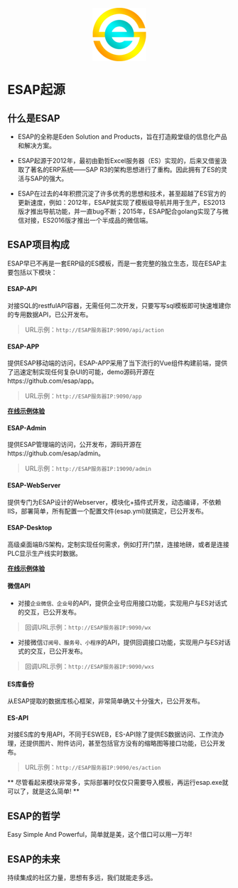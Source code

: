 <p align="center">
  <img src="./img/logo.png" width="120">
</p>

# ESAP起源

## 什么是ESAP
* ESAP的全称是Eden Solution and Products，旨在打造殿堂级的信息化产品和解决方案。

* ESAP起源于2012年，最初由勤哲Excel服务器（ES）实现的，后来又借鉴汲取了著名的ERP系统——SAP R3的架构思想进行了重构。因此拥有了ES的灵活与SAP的强大。

* ESAP在过去的4年积攒沉淀了许多优秀的思想和技术，甚至超越了ES官方的更新速度，例如：2012年，ESAP就实现了模板级导航并用于生产，ES2013版才推出导航功能，并一直bug不断；2015年，ESAP配合golang实现了与微信对接，ES2016版才推出一个半成品的微信端。

## ESAP项目构成
ESAP早已不再是一套ERP级的ES模板，而是一套完整的独立生态，现在ESAP主要包括以下模块：

#### ESAP-API
对接SQL的restfulAPI容器，无需任何二次开发，只要写写sql模板即可快速堆建你的专用数据API，已公开发布。
> URL示例：`http://ESAP服务器IP:9090/api/action`

#### ESAP-APP
提供ESAP移动端的访问，ESAP-APP采用了当下流行的Vue组件构建前端，提供了迅速定制实现任何复杂UI的可能，demo源码开源在https://github.com/esap/app。
> URL示例：`http://ESAP服务器IP:9090/app`

**[在线示例体验](https://m.esap.vip)**

#### ESAP-Admin
提供ESAP管理端的访问，公开发布，源码开源在https://github.com/esap/admin。
> URL示例：`http://ESAP服务器IP:19090/admin`

#### ESAP-WebServer
提供专门为ESAP设计的Webserver，模块化+插件式开发，动态编译，不依赖IIS，部署简单，所有配置一个配置文件(esap.yml)就搞定，已公开发布。

#### ESAP-Desktop
高级桌面端B/S架构，定制实现任何需求，例如打开门禁，连接地磅，或者是连接PLC显示生产线实时数据。

**[在线示例体验](https://demo.esap.vip)**

#### 微信API
* 对接`企业微信、企业号`的API，提供企业号应用接口功能，实现用户与ES对话式的交互，已公开发布。

> 回调URL示例：`http://ESAP服务器IP:9090/wx`

* 对接微信`订阅号、服务号、小程序`的API，提供回调接口功能，实现用户与ES对话式的交互，已公开发布。

> 回调URL示例：`http://ESAP服务器IP:9090/wxs`

#### ES库备份
从ESAP提取的数据库核心框架，非常简单确又十分强大，已公开发布。

#### ES-API
对接ES库的专用API，不同于ESWEB，ES-API除了提供ES数据访问、工作流办理，还提供图片、附件访问，甚至包括官方没有的缩略图等接口功能，已公开发布。
> URL示例：`http://ESAP服务器IP:9090/es/action`

** 尽管看起来模块非常多，实际部署时仅仅只需要导入模板，再运行esap.exe就可以了，就是这么简单! **

## ESAP的哲学
Easy Simple And Powerful，简单就是美，这个借口可以用一万年!

## ESAP的未来
持续集成的社区力量，思想有多远，我们就能走多远。
